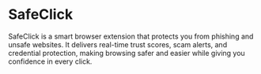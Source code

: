# SafeClick
SafeClick is a smart browser extension that protects you from phishing and unsafe websites. It delivers real-time trust scores, scam alerts, and credential protection, making browsing safer and easier while giving you confidence in every click.
